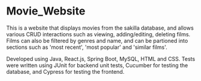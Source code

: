 # Movie_Website
This is a website that displays movies from the sakilla database, and allows various CRUD interactions such as viewing, adding/editing, deleting films. Films can also be filtered by genres and name, and can be partioned into sections such as 'most recent', 'most popular' and 'similar films'.

Developed using Java, React.js, Spring Boot, MySQL, HTML and CSS. Tests were written using JUnit for backend unit tests, Cucumber for testing the database, and Cypress for testing the frontend.
